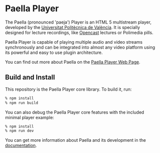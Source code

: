Paella Player
=============

The Paella (pronounced 'paeja') Player is an HTML 5 multistream player, developed by the [Universitat Politècnica de València](https://www.upv.es/).
It is specially designed for lecture recordings, like [Opencast](https://opencast.org) lectures or Polimedia pills.

Paella Player is capable of playing multiple audio and video streams synchronously and can be integrated into almost any video platform
using its powerful and easy to use plugin architecture.

You can find out more about Paella on the [Paella Player Web Page](https://paellaplayer.upv.es).


Build and Install
-----------------

This repository is the Paella Player core library. To build it, run:

```sh
% npm install
% npm run build
```

You can also debug the Paella Player core features with the included minimal player example:

```sh
% npm install
% npm run dev
```

You can get more information about Paella and its development in the [documentation](https://paellaplayer.upv.es/docs/).

